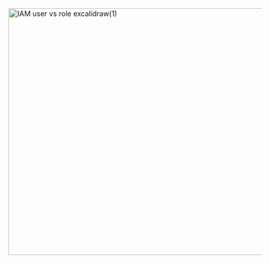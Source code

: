 <img width="967" height="491" alt="IAM user vs role excalidraw(1)" src="https://github.com/user-attachments/assets/d7666ef3-4fad-4fef-9a7d-56220e99fae6" />
